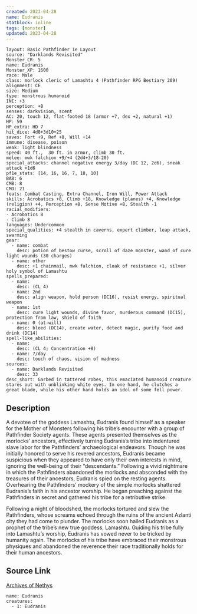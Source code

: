 ```yaml
---
created: 2023-04-28
name: Eudranis
statblock: inline
tags: [monster]
updated: 2023-04-28
---
```

```statblock
layout: Basic Pathfinder 1e Layout
source: "Darklands Revisited"
Monster_CR: 5
name: Eudranis
Monster_XP: 1600
race: Male
class: morlock cleric of Lamashtu 4 (Pathfinder RPG Bestiary 209)
alignment: CE
size: Medium
type: monstrous humanoid
INI: +3
perception: +8
senses: darkvision, scent
AC: 20, touch 12, flat-footed 18 (armor +7, dex +2, natural +1)
HP: 59
HP_extra: HD 7
hit_dice: 4d8+3d10+25
saves: Fort +9, Ref +8, Will +14
immune: disease, poison
weak: light blindness
speed: 40 ft.,  30 ft. in armor, climb 30 ft.
melee: mwk falchion +9/+4 (2d4+3/18-20)
special_attacks: channel negative energy 3/day (DC 12, 2d6), sneak attack +1d6
pf1e_stats: [14, 16, 16, 7, 18, 10]
BAB: 6
CMB: 8
CMD: 21
feats: Combat Casting, Extra Channel, Iron Will, Power Attack
skills: Acrobatics +8, Climb +18, Knowledge (planes) +4, Knowledge (religion) +4, Perception +8, Sense Motive +8, Stealth -1
racial_modifiers:
- Acrobatics 8
- Climb 8
languages: Undercommon
special_qualities: +4 stealth in caverns, expert climber, leap attack, swarming
gear:
  - name: combat
    desc: potion of bestow curse, scroll of daze monster, wand of cure light wounds (30 charges)
  - name: other
    desc: +1 chainmail, mwk falchion, cloak of resistance +1, silver holy symbol of Lamashtu
spells_prepared:
  - name:
    desc: (CL 4)
  - name: 2nd
    desc: align weapon, hold person (DC16), resist energy, spiritual weapon
  - name: 1st
    desc: cure light wounds, divine favor, murderous command (DC15), protection from law, shield of faith
  - name: 0 (at-will)
    desc: bleed (DC14), create water, detect magic, purify food and drink (DC14)
spell-like_abilities:
  - name:
    desc: (CL 4; Concentration +8)
  - name: 7/day
    desc: touch of chaos, vision of madness
sources:
  - name: Darklands Revisited
    desc: 33
desc_short: Garbed in tattered robes, this emaciated humanoid creature stares out with unblinking white eyes. In one hand, he clutches a great blade, while his other hand holds an idol of some fell power.
```
## Description
A devotee of the goddess Lamashtu, Eudranis found himself as a speaker for the Mother of Monsters following his tribe’s encounter with a group of Pathfinder Society agents. These agents presented themselves as the morlocks’ ancestors, effectively turning Eudranis’s tribe into indentured slave labor for the Pathfinders’ archaeological endeavors. Though he was initially honored to serve his revered ancestors, Eudranis became suspicious when they appeared to have only their own interests in mind, ignoring the well-being of their “descendants.” Following a vivid nightmare in which the Pathfinders abandoned the morlocks and absconded with the treasures of their ancestors, Eudranis spied on the resting agents. Overhearing the Pathfinders’ mockery of the simple morlocks shattered Eudranis’s faith in his ancestor worship. He began preaching against the Pathfinders in secret and gathered his tribe for a retributive strike.

Following a night of bloodshed, the morlocks tortured and slew the Pathfinders, whose screams echoed through the ruins of the ancient Azlanti city they had come to plunder. The morlocks soon hailed Eudranis as a prophet of the tribe’s new true goddess, Lamashtu. Guiding his tribe fully into Lamashtu’s worship, Eudranis has vowed never to be tricked by humanity again. The morlocks of his tribe have embraced their monstrous physiques and abandoned the reverence their race traditionally holds for their human ancestors.
## Source Link
[Archives of Nethys](https://aonprd.com/MonsterDisplay.aspx?ItemName=Eudranis)
```encounter-table
name: Eudranis
creatures:
  - 1: Eudranis
```
